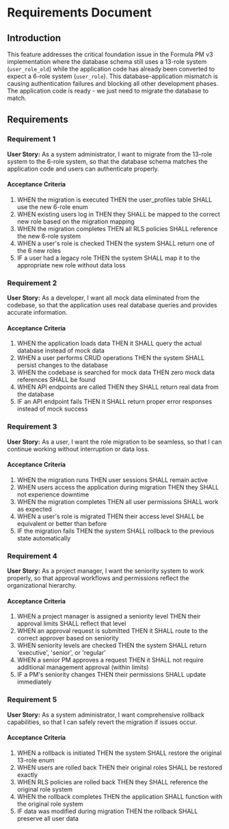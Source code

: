 # Requirements Document

## Introduction

This feature addresses the critical foundation issue in the Formula PM v3 implementation where the database schema still uses a 13-role system (`user_role_old`) while the application code has already been converted to expect a 6-role system (`user_role`). This database-application mismatch is causing authentication failures and blocking all other development phases. The application code is ready - we just need to migrate the database to match.

## Requirements

### Requirement 1

**User Story:** As a system administrator, I want to migrate from the 13-role system to the 6-role system, so that the database schema matches the application code and users can authenticate properly.

#### Acceptance Criteria

1. WHEN the migration is executed THEN the user_profiles table SHALL use the new 6-role enum
2. WHEN existing users log in THEN they SHALL be mapped to the correct new role based on the migration mapping
3. WHEN the migration completes THEN all RLS policies SHALL reference the new 6-role system
4. WHEN a user's role is checked THEN the system SHALL return one of the 6 new roles
5. IF a user had a legacy role THEN the system SHALL map it to the appropriate new role without data loss

### Requirement 2

**User Story:** As a developer, I want all mock data eliminated from the codebase, so that the application uses real database queries and provides accurate information.

#### Acceptance Criteria

1. WHEN the application loads data THEN it SHALL query the actual database instead of mock data
2. WHEN a user performs CRUD operations THEN the system SHALL persist changes to the database
3. WHEN the codebase is searched for mock data THEN zero mock data references SHALL be found
4. WHEN API endpoints are called THEN they SHALL return real data from the database
5. IF an API endpoint fails THEN it SHALL return proper error responses instead of mock success

### Requirement 3

**User Story:** As a user, I want the role migration to be seamless, so that I can continue working without interruption or data loss.

#### Acceptance Criteria

1. WHEN the migration runs THEN user sessions SHALL remain active
2. WHEN users access the application during migration THEN they SHALL not experience downtime
3. WHEN the migration completes THEN all user permissions SHALL work as expected
4. WHEN a user's role is migrated THEN their access level SHALL be equivalent or better than before
5. IF the migration fails THEN the system SHALL rollback to the previous state automatically

### Requirement 4

**User Story:** As a project manager, I want the seniority system to work properly, so that approval workflows and permissions reflect the organizational hierarchy.

#### Acceptance Criteria

1. WHEN a project manager is assigned a seniority level THEN their approval limits SHALL reflect that level
2. WHEN an approval request is submitted THEN it SHALL route to the correct approver based on seniority
3. WHEN seniority levels are checked THEN the system SHALL return 'executive', 'senior', or 'regular'
4. WHEN a senior PM approves a request THEN it SHALL not require additional management approval (within limits)
5. IF a PM's seniority changes THEN their permissions SHALL update immediately

### Requirement 5

**User Story:** As a system administrator, I want comprehensive rollback capabilities, so that I can safely revert the migration if issues occur.

#### Acceptance Criteria

1. WHEN a rollback is initiated THEN the system SHALL restore the original 13-role enum
2. WHEN users are rolled back THEN their original roles SHALL be restored exactly
3. WHEN RLS policies are rolled back THEN they SHALL reference the original role system
4. WHEN the rollback completes THEN the application SHALL function with the original role system
5. IF data was modified during migration THEN the rollback SHALL preserve all user data